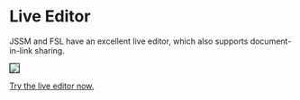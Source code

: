 # Live Editor

JSSM and FSL have an excellent live editor, which also supports document-in-link
sharing.

<a href="https://stonecypher.github.io/jssm-viz-demo/graph_explorer.html" target="_blank" rel="noopener noreferrer"><img src="../../assets/editor.png" style="border: 1px solid black" /></a>

<a href="https://stonecypher.github.io/jssm-viz-demo/graph_explorer.html" target="_blank" rel="noopener noreferrer">Try the live editor now.</a>
